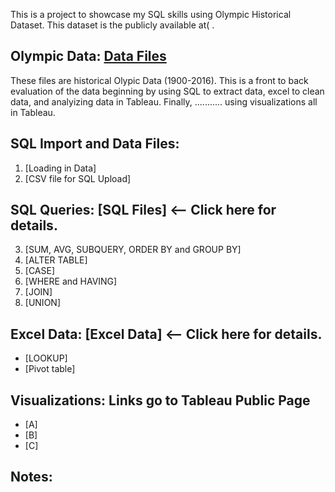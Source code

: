 This is a project to showcase my SQL skills using Olympic Historical Dataset. This dataset is the publicly available at(
.

## Olympic Data: [Data Files](https://github.com/culhaci/Project/tree/master/Data_Files) 
These files are historical Olypic Data (1900-2016). This is a front to back evaluation of the data beginning by using SQL to extract data, excel to clean data, and analyizing data in Tableau. Finally, ........... using visualizations all in Tableau. 


## SQL Import and Data Files:
1. [Loading in Data]
2. [CSV file for SQL Upload]

## SQL Queries: [SQL Files] <-- Click here for details.
3. [SUM, AVG, SUBQUERY, ORDER BY and GROUP BY]
4. [ALTER TABLE]
5. [CASE]
6. [WHERE and HAVING]
7. [JOIN]
8. [UNION]


## Excel Data: [Excel Data] <-- Click here for details.

* [LOOKUP]
* [Pivot table]

## Visualizations: Links go to Tableau Public Page
* [A]
* [B]
* [C]

## Notes:


